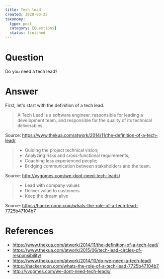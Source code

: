 ```yaml
---
title: Tech lead
created: 2020-03-25
taxonomy:
  type: post
  category: [Questions]
  status: finished
---
```


# Question
Do you need a tech lead?

# Answer
First, let's start with the definition of a tech lead.

> A Tech Lead is a software engineer, responsible for leading a development team, and responsible for the quality of its technical deliverables.

Source: https://www.thekua.com/atwork/2014/11/the-definition-of-a-tech-lead/

> * Guiding the project technical vision;
> * Analyzing risks and cross-functional requirements;
> * Coaching less experienced people;
> * Bridging communication between stakeholders and the team.

Source: http://vvgomes.com/we-dont-need-tech-leads/


> * Lead with company values
> * Deliver value to customers
> * Keep the dream alive

Source: https://hackernoon.com/whats-the-role-of-a-tech-lead-7725b47104b7

# References
* https://www.thekua.com/atwork/2014/11/the-definition-of-a-tech-lead/
* https://www.thekua.com/atwork/2015/06/tech-lead-circles-of-responsibility/
* https://www.thekua.com/atwork/2014/10/do-we-need-a-tech-lead/
* https://hackernoon.com/whats-the-role-of-a-tech-lead-7725b47104b7
* http://vvgomes.com/we-dont-need-tech-leads/
